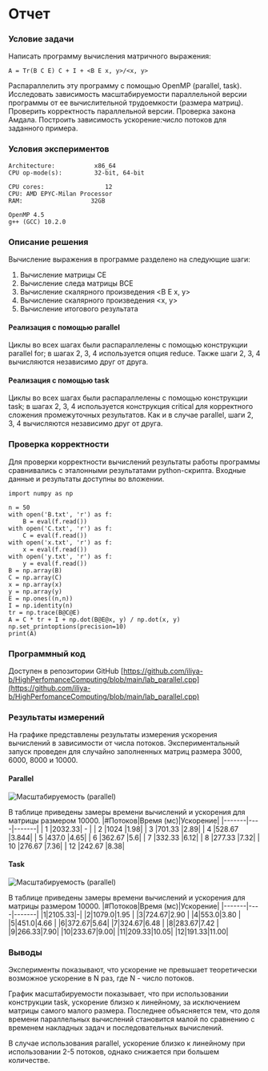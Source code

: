 # Отчет
### Условие задачи
Написать программу вычисления матричного выражения: 

```A = Tr(B C E) C + I + <B E x, y>/<x, y>```

Распараллелить эту программу с помощью OpenMP (parallel, task).
Исследовать зависимость масштабируемости параллельной версии программы от ее вычислительной трудоемкости (размера матриц).
Проверить корректность параллельной версии.
Проверка закона Амдала. Построить зависимость ускорение:число потоков для заданного примера.

### Условия экспериментов
```
Architecture:           x86_64
CPU op-mode(s):         32-bit, 64-bit

CPU cores:                 12
CPU: AMD EPYC-Milan Processor
RAM:                   32GB

OpenMP 4.5
g++ (GCC) 10.2.0
```

### Описание решения
Вычисление выражения в программе разделено на следующие шаги:
1. Вычисление матрицы CE
2. Вычисление следа матрицы BCE
3. Вычисление скалярного произведения <B E x, y>
4. Вычисление скалярного произведения <x, y>
5. Вычисление итогового результата

#### Реализация с помощью parallel

Циклы во всех шагах были распараллелены с помощью конструкции parallel for; в шагах 2, 3, 4 используется опция reduce. Также шаги 2, 3, 4 вычисляются независимо друг от друга.

#### Реализация с помощью task
Циклы во всех шагах были распараллелены с помощью конструкции task; в шагах 2, 3, 4 используется конструкция critical для корректного сложения промежуточных результатов. Как и в случае parallel, шаги 2, 3, 4 вычисляются независимо друг от друга.

### Проверка корректности
Для проверки корректности вычислений результаты работы программы сравнивались с эталонными результатами python-скрипта. Входные данные и результаты доступны во вложении.
```
import numpy as np

n = 50
with open('B.txt', 'r') as f:
    B = eval(f.read())
with open('C.txt', 'r') as f:
    C = eval(f.read())
with open('x.txt', 'r') as f:
    x = eval(f.read())
with open('y.txt', 'r') as f:
    y = eval(f.read())
B = np.array(B)
C = np.array(C)
x = np.array(x)
y = np.array(y)
E = np.ones((n,n))
I = np.identity(n)
tr = np.trace(B@C@E)
A = C * tr + I + np.dot(B@E@x, y) / np.dot(x, y)
np.set_printoptions(precision=10)
print(A)
```

### Программный код
Доступен в репозитории GitHub
[https://github.com/iliya-b/HighPerfomanceComputing/blob/main/lab_parallel.cpp](https://github.com/iliya-b/HighPerfomanceComputing/blob/main/lab_parallel.cpp)

### Результаты измерений

На графике представлены результаты измерения ускорения вычислений в зависимости от числа потоков. Экспериментальный запуск проведен для случайно заполненных матриц размера 3000, 6000, 8000 и 10000.


#### Parallel
![Масштабируемость (parallel)](plot_parallel.png "Масштабируемость")

В таблице приведены замеры времени вычислений и ускорения для матрицы размером 10000.
|#Потоков|Время (мс)|Ускорение|
|-------|----|-------|
| 1     |2032.33| -    |
| 2     |1024 |1.98|
| 3     |701.33 |2.89|
| 4     |528.67  |3.844|
| 5     |437.0 |4.65|
| 6     |362.67 |5.6|
| 7     |332.33 |6.12|
| 8     |277.33 |7.32|
| 10    |276.67 |7.36|
| 12    |242.67 |8.38|

#### Task
![Масштабируемость (parallel)](plot_task.png "Масштабируемость")

В таблице приведены замеры времени вычислений и ускорения для матрицы размером 10000.
|#Потоков|Время (мс)|Ускорение|
|-------|----|-------|
|1|2105.33|-|
|2|1079.0|1.95 |
|3|724.67|2.90 |
|4|553.0|3.80 |
|5|451.0|4.66 |
|6|372.67|5.64|
|7|324.67|6.48 |
|8|283.67|7.42 |
|9|266.33|7.90|
|10|233.67|9.00|
|11|209.33|10.05|
|12|191.33|11.00|

### Выводы
Эксперименты показывают, что ускорение не превышает теоретически возможное ускорение в N раз, где N - число потоков.

График масштабируемости показывает, что при использовании конструкции task, ускорение близко к линейному, за исключением матрицы самого малого размера. Последнее объясняется тем, что доля времени параллельных вычислений становится малой по сравнению с временем накладных задач и последовательных вычислений.

В случае использования parallel, ускорение близко к линейному при использовании 2-5 потоков, однако снижается при большем количестве.